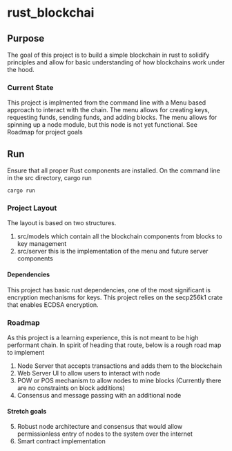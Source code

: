 # rust_blockchai

## Purpose
The goal of this project is to build a simple blockchain in rust to solidify principles and allow for basic understanding of how blockchains work under the hood.

### Current State
This project is implmented from the command line with a Menu based approach to interact with the chain. The menu allows for creating keys, requesting funds, sending funds, and adding blocks. 
The menu allows for spinning up a node module, but this node is not yet functional. See Roadmap for project goals

## Run 
Ensure that all proper Rust components are installed. 
On the command line in the src directory, cargo run

```
cargo run
```

### Project Layout
The layout is based on two structures.
1. src/models which contain all the blockchain components from blocks to key management
2. src/server this is the implementation of the menu and future server components 

#### Dependencies
This project has basic rust dependencies, one of the most significant is encryption mechanisms for keys. This project relies on the secp256k1 crate that enables ECDSA encryption.

### Roadmap
As this project is a learning experience, this is not meant to be high performant chain. In spirit of heading that route, below is a rough road map to implement

1. Node Server that accepts transactions and adds them to the blockchain
2. Web Server UI to allow users to interact with node
3. POW or POS mechanism to allow nodes to mine blocks (Currently there are no constraints on block additions)
4. Consensus and message passing with an additional node

#### Stretch goals
5. Robust node architecture and consensus that would allow permissionless entry of nodes to the system over the internet
6. Smart contract implementation
